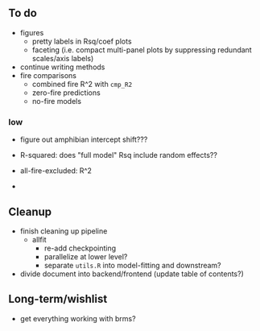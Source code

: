 ## To do

- figures
    - pretty labels in Rsq/coef plots
    - faceting (i.e. compact multi-panel plots by suppressing redundant scales/axis labels)
- continue writing methods
- fire comparisons
    - combined fire R^2 with `cmp_R2`
	- zero-fire predictions
    - no-fire models
	
### low

- figure out amphibian intercept shift???
- R-squared: does "full model" Rsq include random effects??

- all-fire-excluded: R^2
- 
## Cleanup

- finish cleaning up pipeline
	- allfit
	   - re-add checkpointing
	   - parallelize at lower level?
	   - separate `utils.R` into model-fitting and downstream?
- divide document into backend/frontend (update table of contents?)

## Long-term/wishlist

- get everything working with brms?

